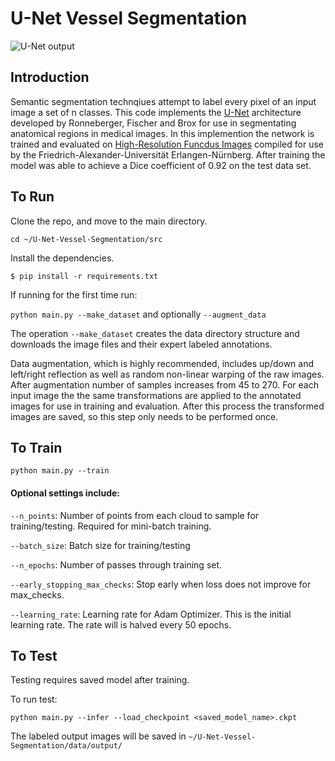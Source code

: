 # U-Net Vessel Segmentation
![U-Net output](https://github.com/b-schneller/U-Net-Vessel-Segmentation/blob/master/unet.png)
## Introduction

Semantic segmentation technqiues attempt to label every pixel of an input image a set of n classes. This code implements the [U-Net](https://arxiv.org/abs/1505.04597) architecture developed by Ronneberger, Fischer and  Brox for use in segmentating anatomical regions in medical images. In this implemention the network is trained and evaluated on [High-Resolution Funcdus Images](https://www5.cs.fau.de/research/data/fundus-images/) compiled for use by the Friedrich-Alexander-Universität Erlangen-Nürnberg. After training the model was able to achieve a Dice coefficient of 0.92 on the test data set.

## To Run

Clone the repo, and move to the main directory.

`cd ~/U-Net-Vessel-Segmentation/src`

Install the dependencies.

`$ pip install -r requirements.txt`

If running for the first time run:

`python main.py --make_dataset` and optionally `--augment_data`

The operation `--make_dataset` creates the data directory structure and downloads the image files and their expert labeled annotations. 

Data augmentation, which is highly recommended, includes up/down and left/right reflection as well as random non-linear warping of the raw images. After augmentation number of samples increases from 45 to 270. For each input image the the same transformations are applied to the annotated images for use in training and evaluation. After this process the transformed images are saved, so this step only needs to be performed once. 


## To Train

`python main.py --train`
#### Optional settings include:

`--n_points`: Number of points from each cloud to sample for training/testing. Required for mini-batch training.

`--batch_size`: Batch size for training/testing

`--n_epochs`: Number of passes through training set.

`--early_stopping_max_checks`: Stop early when loss does not improve for max_checks.

`--learning_rate`: Learning rate for Adam Optimizer. This is the initial learning rate. The rate will is halved every 50 epochs.

## To Test

Testing requires saved model after training. 

To run test:

`python main.py --infer --load_checkpoint <saved_model_name>.ckpt`

The labeled output images will be saved in `~/U-Net-Vessel-Segmentation/data/output/`

